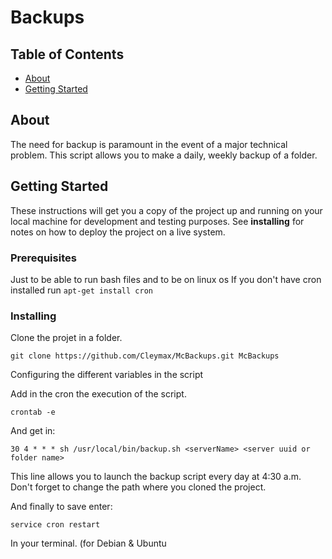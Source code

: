 # Backups

## Table of Contents
+ [About](#about)
+ [Getting Started](#getting_started)

## About <a name = "about"></a>
The need for backup is paramount in the event of a major technical problem. This script allows you to make a daily, weekly backup of a folder.

## Getting Started <a name = "getting_started"></a>
These instructions will get you a copy of the project up and running on your local machine for development and testing purposes. See **installing** for notes on how to deploy the project on a live system.

### Prerequisites
Just to be able to run bash files and to be on linux os
If you don't have cron installed run `apt-get install cron`

### Installing
Clone the projet in a folder.
```
git clone https://github.com/Cleymax/McBackups.git McBackups
```
Configuring the different variables in the script

Add in the cron the execution of the script.
```
crontab -e
```
And get in:
```
30 4 * * * sh /usr/local/bin/backup.sh <serverName> <server uuid or folder name>
```
This line allows you to launch the backup script every day at 4:30 a.m.
Don't forget to change the path where you cloned the project.

And finally to save enter:
```
service cron restart
```
In your terminal. (for Debian & Ubuntu
